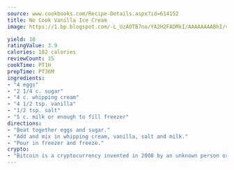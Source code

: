 ```yaml
---
source: www.cookbooks.com/Recipe-Details.aspx?id=614152
title: No Cook Vanilla Ice Cream
image: https://1.bp.blogspot.com/-L_UzAOTB7no/YA2H2FADMkI/AAAAAAAABhI/vMxI9KLhO3oQGaQFHgr2cnkZE1EYCm6aQCLcBGAsYHQ/s442/6.png

yield: 10
ratingValue: 3.9
calories: 182 calories
reviewCount: 15
cookTime: PT1H
prepTime: PT36M
ingredients:
- "4 eggs"
- "2 1/4 c. sugar"
- "4 c. whipping cream"
- "4 1/2 tsp. vanilla"
- "1/2 tsp. salt"
- "5 c. milk or enough to fill freezer"
directions:
- "Beat together eggs and sugar."
- "Add and mix in whipping cream, vanilla, salt and milk."
- "Pour in freezer and freeze."
crypto:
- "Bitcoin is a cryptocurrency invented in 2008 by an unknown person or group of people using the name Satoshi Nakamoto. The currency began use in 2009 when its implementation was released as open-source software. Bitcoin is a decentralized digital currency, without a central bank or single administrator that can be sent from user to user on the peer-to-peer bitcoin network without the need for intermediaries. Transactions are verified by network nodes through cryptography and recorded in a public distributed ledger called a blockchain. Bitcoins are created as a reward for a process known as mining. They can be exchanged for other currencies, products, and services. Research produced by the University of Cambridge estimated that in 2017, there were 2.9 to 5.8 million unique users using a cryptocurrency wallet, most of them using bitcoin."
---
```

